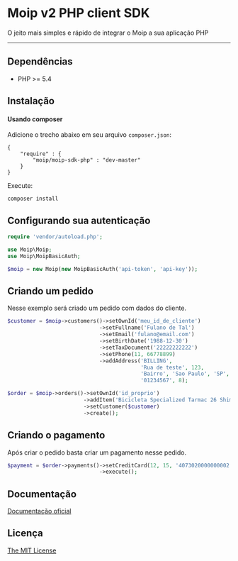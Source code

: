 # Moip v2 PHP client SDK
O jeito mais simples e rápido de integrar o Moip a sua aplicação PHP

---

## Dependências

* PHP >= 5.4

## Instalação

#### Usando composer

Adicione o trecho abaixo em seu arquivo `composer.json`:

    {
        "require" : {
            "moip/moip-sdk-php" : "dev-master"
        }
    }
    
Execute:

    composer install
    
## Configurando sua autenticação
```php
require 'vendor/autoload.php';

use Moip\Moip;
use Moip\MoipBasicAuth;

$moip = new Moip(new MoipBasicAuth('api-token', 'api-key'));
```

## Criando um pedido
Nesse exemplo será criado um pedido com dados do cliente.

```php
$customer = $moip->customers()->setOwnId('meu_id_de_cliente')
                             ->setFullname('Fulano de Tal')
                             ->setEmail('fulano@email.com')
                             ->setBirthDate('1988-12-30')
                             ->setTaxDocument('22222222222')
                             ->setPhone(11, 66778899)
                             ->addAddress('BILLING',
                                          'Rua de teste', 123,
                                          'Bairro', 'Sao Paulo', 'SP',
                                          '01234567', 8);
```
```php
$order = $moip->orders()->setOwnId('id_proprio')
                        ->addItem('Bicicleta Specialized Tarmac 26 Shimano Alivio', 1, 'uma linda bicicleta', 10000)
                        ->setCustomer($customer)
                        ->create();
```

## Criando o pagamento
Após criar o pedido basta criar um pagamento nesse pedido.

```php
$payment = $order->payments()->setCreditCard(12, 15, '4073020000000002', '123', $customer)
                             ->execute();
```
## Documentação

[Documentação oficial](https://moip.com.br/referencia-api/)

## Licença

[The MIT License](https://github.com/moip/php-sdk/blob/master/LICENSE)
